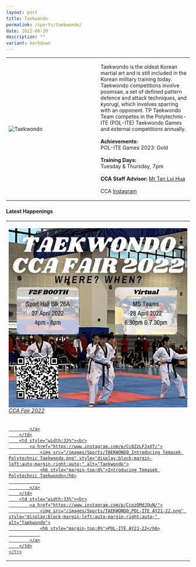 ```yaml
---
layout: post
title: Taekwondo
permalink: /sports/taekwondo/
date: 2022-06-20
description: ""
variant: markdown
---
```

<table>
    <tbody><tr>
        <td style="width:50%"><img src="https://hosting.photobucket.com/images/i/tracyng81/Taekwondo.jpg?width=320&amp;height=320&amp;fit=bounds" style="display:block;margin-left:auto;margin-right:auto;" alt="Taekwondo"></td>
        <td>
            <p>
                Taekwondo is the oldest Korean martial art and is still included in the Korean military training today. Taekwondo competitions involve poomsae, a set of defined pattern defence and attack techniques, and kyorugi, which involves sparring with an opponent. TP Taekwondo Team competes in the Polytechnic-ITE (POL-ITE) Taekwondo Games and external competitions annually.<br>
                <br>
                <b>Achievements:</b><br>
                POL-ITE Games 2023: Gold<br>
                <br>
                <b>Training Days:</b><br>
                Tuesday &amp; Thursday, 7pm<br>
                <br>
                <b>CCA Staff Advisor:</b> <a href="mailto:Tan_Lui_Hua@tp.edu.sg">Mr Tan Lui Hua</a><br>
                <br>
                CCA <a href="https://www.instagram.com/tp_taekwondo">Instagram</a>
            </p>
        </td>
    </tr>
</tbody></table>

#### Latest Happenings

<table>
    <tbody><tr>
        <td style="width:33%"><br>
            <a href="https://www.instagram.com/p/Cc0aAnppma4/">
                <img src="/images/Sports/TAEKWONDO_CCA Fair 2022.png" style="display:block;margin-left:auto;margin-right:auto;" alt="Taekwondo">
                <h6 style="margin-top:0%">CCA Fair 2022</h6>
                
            </a>
        </td>
        <td style="width:33%"><br>
            <a href="https://www.instagram.com/p/Cc0ZzLFJxXT/">
                <img src="/images/Sports/TAEKWONDO_Introducing Temasek Polytechnic Taekwondo.png" style="display:block;margin-left:auto;margin-right:auto;" alt="Taekwondo">
                <h6 style="margin-top:0%">Introducing Temasek Polytechnic Taekwondo</h6>
                
            </a>
        </td>
        <td style="width:33%"><br>
            <a href="https://www.instagram.com/p/CcozOMdJQuN/">
                <img src="/images/Sports/TAEKWONDO_POL-ITE AY21-22.png" style="display:block;margin-left:auto;margin-right:auto;" alt="Taekwondo">
                <h6 style="margin-top:0%">POL-ITE AY21-22</h6>
                
            </a>
        </td>
    </tr>
</tbody></table>